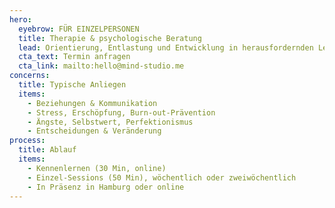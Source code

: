 ```yaml
---
hero:
  eyebrow: FÜR EINZELPERSONEN
  title: Therapie & psychologische Beratung
  lead: Orientierung, Entlastung und Entwicklung in herausfordernden Lebensphasen.
  cta_text: Termin anfragen
  cta_link: mailto:hello@mind-studio.me
concerns:
  title: Typische Anliegen
  items:
    - Beziehungen & Kommunikation
    - Stress, Erschöpfung, Burn-out-Prävention
    - Ängste, Selbstwert, Perfektionismus
    - Entscheidungen & Veränderung
process:
  title: Ablauf
  items:
    - Kennenlernen (30 Min, online)
    - Einzel-Sessions (50 Min), wöchentlich oder zweiwöchentlich
    - In Präsenz in Hamburg oder online
---
```

